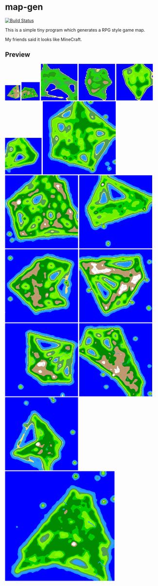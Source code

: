 # map-gen

[![Build Status](https://travis-ci.org/ice1000/map-gen.svg?branch=master)](https://travis-ci.org/ice1000/map-gen)

This is a simple tiny program which generates a RPG style game map.

My friends said it looks like MineCraft.

## Preview

![](./collections/01.png)
![](./collections/02.png)
![](./collections/03.png)
![](./collections/04.png)
![](./collections/05.png)
![](./collections/06.png)
![](./collections/07.png)
![](./collections/08.png)
![](./collections/09.png)
![](./collections/10.png)
![](./collections/11.png)
![](./collections/12.png)
![](./collections/13.png)
![](./collections/14.png)
![](./collections/15.png)